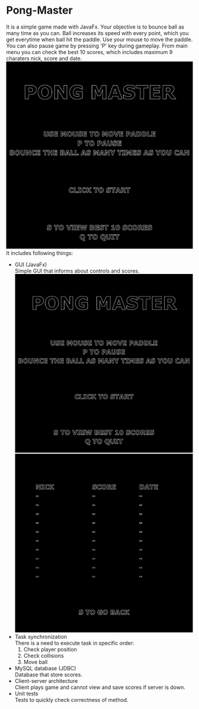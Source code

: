 # Pong-Master
It is a simple game made with JavaFx. Your objective is to bounce ball as many time as you can. Ball increases its speed with every point, which you get everytime when ball hit the paddle. Use your mouse to move the paddle. You can also pause game by pressing 'P' key during gameplay. From main menu you can check the best 10 scores, which includes maximum 9 charaters nick, score and date.  
![Gameplay gif](Images/gameplay.gif)  
It includes following things:
- GUI (JavaFx)  
  Simple GUI that informs about controls and scores.  
  ![Image of main menu](Images/mainMenu.png)  
  ![Image of scores](Images/scores.png)  
- Task synchronization  
  There is a need to execute task in specific order:  
  1. Check player position  
  2. Check collisions  
  3. Move ball  
- MySQL database (JDBC)  
  Database that store scores.  
- Client-server architecture  
  Client plays game and cannot view and save scores if server is down.  
- Unit tests  
  Tests to quickly check correctness of method.  
